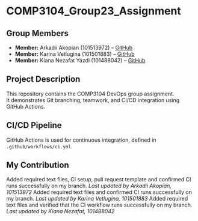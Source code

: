 # COMP3104_Group23_Assignment

## Group Members
- **Member:** Arkadii Akopian (101513972) – [GitHub](https://github.com/kalllak17)
- **Member:** Karina Vetlugina (101501883) – [GitHub](https://github.com/karina-vetlugina)
- **Member:** Kiana Nezafat Yazdi (101488042) – [GitHub](https://github.com/kyanaai)

## Project Description
This repository contains the COMP3104 DevOps group assignment.  
It demonstrates Git branching, teamwork, and CI/CD integration using GitHub Actions.

## CI/CD Pipeline
GitHub Actions is used for continuous integration, defined in `.github/workflows/ci.yml`.

## My Contribution
Added required text files, CI setup, pull request template and confirmed CI runs successfully on my branch.
_Last updated by Arkadii Akopian, 101513972_
Added required text files and confirmed CI runs successfully on my branch.
_Last updated by Karina Vetlugina, 101501883_
Added required text files and verified that the CI workflow runs successfully on my branch.
_Last updated by Kiana Nezafat, 101488042_
